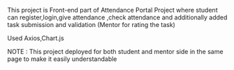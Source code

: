 
This project is Front-end part of Attendance Portal Project where student can register,login,give attendance ,check attendance
and additionally added task submission and validation (Mentor for rating the task)

Used Axios,Chart.js

NOTE : This project deployed for both student and mentor side in the same page to make it easily understandable


